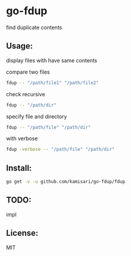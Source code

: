 go-fdup
=======

find duplicate contents

Usage:
------
display files with have same contents

compare two files
```sh
fdup -- "/path/file1" "/path/file2"
```

check recursive
```sh
fdup -- "/path/dir"
```

specify file and directory
```sh
fdup -- "/path/file" "/path/dir"
```

with verbose
```sh
fdup -verbose -- "/path/file" "/path/dir"
```

Install:
--------
```sh
go get -v -u github.com/kamisari/go-fdup/fdup
```

TODO:
-----
impl

License:
--------
MIT

